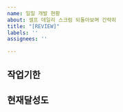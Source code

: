 ```yaml
---
name: 일일 개발 현황
about: 셀프 데일리 스크럼 되돌아보며 간략히
title: "[REVIEW]"
labels: ''
assignees: ''

---
```


## 작업기한

## 현재달성도
